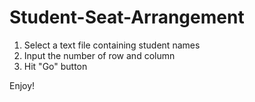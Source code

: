 # Student-Seat-Arrangement

1. Select a text file containing student names
2. Input the number of row and column
3. Hit "Go" button

Enjoy!
